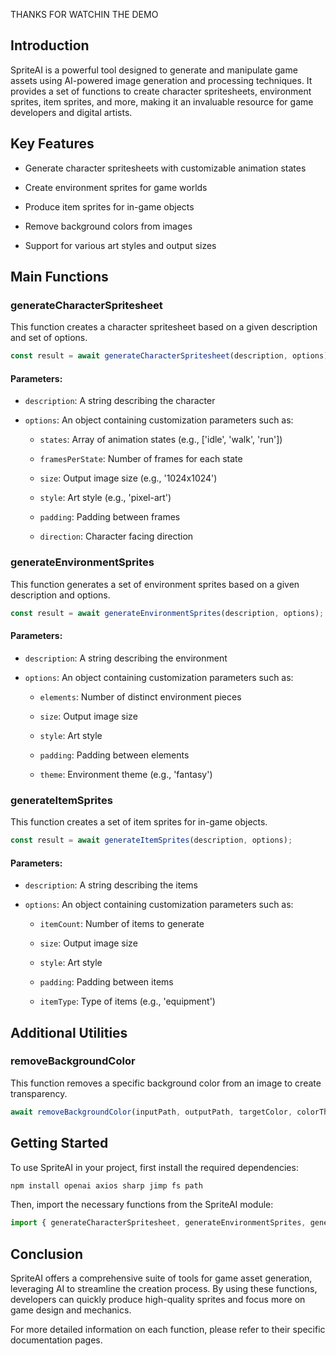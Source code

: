 THANKS FOR WATCHIN THE DEMO

## Introduction

SpriteAI is a powerful tool designed to generate and manipulate game assets using AI-powered image generation and processing techniques. It provides a set of functions to create character spritesheets, environment sprites, item sprites, and more, making it an invaluable resource for game developers and digital artists.

## Key Features

* Generate character spritesheets with customizable animation states

* Create environment sprites for game worlds

* Produce item sprites for in-game objects

* Remove background colors from images

* Support for various art styles and output sizes

## Main Functions

### generateCharacterSpritesheet

This function creates a character spritesheet based on a given description and set of options.

```javascript
const result = await generateCharacterSpritesheet(description, options);
```

#### Parameters:

* `description`: A string describing the character

* `options`: An object containing customization parameters such as:

  * `states`: Array of animation states (e.g., \['idle', 'walk', 'run'])

  * `framesPerState`: Number of frames for each state

  * `size`: Output image size (e.g., '1024x1024')

  * `style`: Art style (e.g., 'pixel-art')

  * `padding`: Padding between frames

  * `direction`: Character facing direction

### generateEnvironmentSprites

This function generates a set of environment sprites based on a given description and options.

```javascript
const result = await generateEnvironmentSprites(description, options);
```

#### Parameters:

* `description`: A string describing the environment

* `options`: An object containing customization parameters such as:

  * `elements`: Number of distinct environment pieces

  * `size`: Output image size

  * `style`: Art style

  * `padding`: Padding between elements

  * `theme`: Environment theme (e.g., 'fantasy')

### generateItemSprites

This function creates a set of item sprites for in-game objects.

```javascript
const result = await generateItemSprites(description, options);
```

#### Parameters:

* `description`: A string describing the items

* `options`: An object containing customization parameters such as:

  * `itemCount`: Number of items to generate

  * `size`: Output image size

  * `style`: Art style

  * `padding`: Padding between items

  * `itemType`: Type of items (e.g., 'equipment')

## Additional Utilities

### removeBackgroundColor

This function removes a specific background color from an image to create transparency.

```javascript
await removeBackgroundColor(inputPath, outputPath, targetColor, colorThreshold);
```

## Getting Started

To use SpriteAI in your project, first install the required dependencies:

```bash
npm install openai axios sharp jimp fs path
```

Then, import the necessary functions from the SpriteAI module:

```javascript
import { generateCharacterSpritesheet, generateEnvironmentSprites, generateItemSprites } from './spriteAI';
```

## Conclusion

SpriteAI offers a comprehensive suite of tools for game asset generation, leveraging AI to streamline the creation process. By using these functions, developers can quickly produce high-quality sprites and focus more on game design and mechanics.

For more detailed information on each function, please refer to their specific documentation pages.
